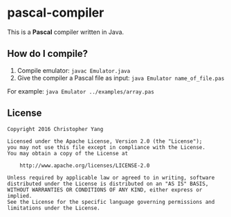 # pascal-compiler

This is a **Pascal** compiler written in Java.

## How do I compile?
1. Compile emulator: `javac Emulator.java`
2. Give the compiler a Pascal file as input: `java Emulator name_of_file.pas`

For example: 
`java Emulator ../examples/array.pas`


## License

    Copyright 2016 Christopher Yang

    Licensed under the Apache License, Version 2.0 (the "License");
    you may not use this file except in compliance with the License.
    You may obtain a copy of the License at

        http://www.apache.org/licenses/LICENSE-2.0

    Unless required by applicable law or agreed to in writing, software
    distributed under the License is distributed on an "AS IS" BASIS,
    WITHOUT WARRANTIES OR CONDITIONS OF ANY KIND, either express or implied.
    See the License for the specific language governing permissions and
    limitations under the License.
